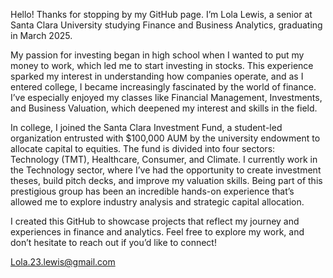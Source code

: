Hello! Thanks for stopping by my GitHub page. I’m Lola Lewis, a senior at Santa Clara University studying Finance and Business Analytics, graduating in March 2025.

My passion for investing began in high school when I wanted to put my money to work, which led me to start investing in stocks. This experience sparked my interest in understanding how companies operate, and as I entered college, I became increasingly fascinated by the world of finance. I’ve especially enjoyed my classes like Financial Management, Investments, and Business Valuation, which deepened my interest and skills in the field.

In college, I joined the Santa Clara Investment Fund, a student-led organization entrusted with $100,000 AUM by the university endowment to allocate capital to equities. The fund is divided into four sectors: Technology (TMT), Healthcare, Consumer, and Climate. I currently work in the Technology sector, where I’ve had the opportunity to create investment theses, build pitch decks, and improve my valuation skills. Being part of this prestigious group has been an incredible hands-on experience that’s allowed me to explore industry analysis and strategic capital allocation.

I created this GitHub to showcase projects that reflect my journey and experiences in finance and analytics. Feel free to explore my work, and don’t hesitate to reach out if you’d like to connect!

Lola.23.lewis@gmail.com
